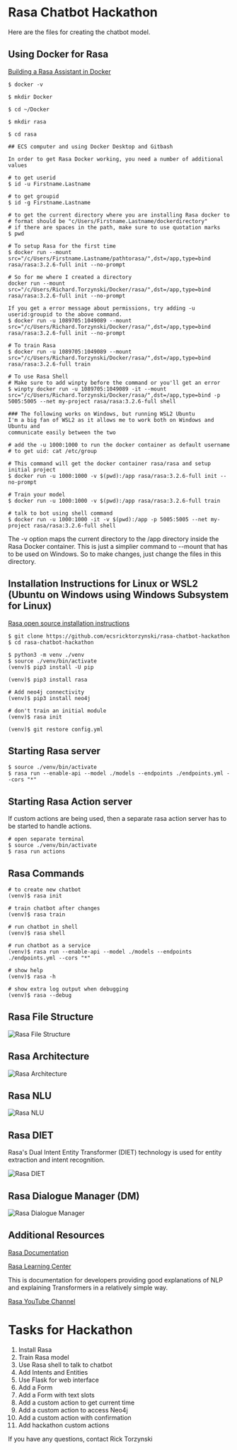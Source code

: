 # Rasa Chatbot Hackathon
Here are the files for creating the chatbot model.  

## Using Docker for Rasa
[Building a Rasa Assistant in Docker](https://rasa.com/docs/rasa/docker/building-in-docker/)

```
$ docker -v

$ mkdir Docker

$ cd ~/Docker

$ mkdir rasa

$ cd rasa

## ECS computer and using Docker Desktop and Gitbash

In order to get Rasa Docker working, you need a number of additional values

# to get userid
$ id -u Firstname.Lastname

# to get groupid
$ id -g Firstname.Lastname

# to get the current directory where you are installing Rasa docker to
# format should be "c/Users/Firstname.Lastname/dockerdirectory"
# if there are spaces in the path, make sure to use quotation marks
$ pwd

# To setup Rasa for the first time
$ docker run --mount src="/c/Users/Firstname.Lastname/pathtorasa/",dst=/app,type=bind rasa/rasa:3.2.6-full init --no-prompt

# So for me where I created a directory 
docker run --mount src="/c/Users/Richard.Torzynski/Docker/rasa/",dst=/app,type=bind rasa/rasa:3.2.6-full init --no-prompt

If you get a error message about permissions, try adding -u userid:groupid to the above command.
$ docker run -u 1089705:1049089 --mount src="/c/Users/Richard.Torzynski/Docker/rasa/",dst=/app,type=bind rasa/rasa:3.2.6-full init --no-prompt

# To train Rasa 
$ docker run -u 1089705:1049089 --mount src="/c/Users/Richard.Torzynski/Docker/rasa/",dst=/app,type=bind rasa/rasa:3.2.6-full train

# To use Rasa Shell
# Make sure to add winpty before the command or you'll get an error
$ winpty docker run -u 1089705:1049089 -it --mount src="/c/Users/Richard.Torzynski/Docker/rasa/",dst=/app,type=bind -p 5005:5005 --net my-project rasa/rasa:3.2.6-full shell

### The following works on Windows, but running WSL2 Ubuntu
I'm a big fan of WSL2 as it allows me to work both on Windows and Ubuntu and
communicate easily between the two

# add the -u 1000:1000 to run the docker container as default username
# to get uid: cat /etc/group

# This command will get the docker container rasa/rasa and setup initial project
$ docker run -u 1000:1000 -v $(pwd):/app rasa/rasa:3.2.6-full init --no-prompt

# Train your model
$ docker run -u 1000:1000 -v $(pwd):/app rasa/rasa:3.2.6-full train

# talk to bot using shell command
$ docker run -u 1000:1000 -it -v $(pwd):/app -p 5005:5005 --net my-project rasa/rasa:3.2.6-full shell
```

The -v option maps the current directory to the /app directory inside the Rasa
Docker container.  This is just a simplier command to --mount that has to be used on Windows. So to make changes, just change the files in this directory.

## Installation Instructions for Linux or WSL2 (Ubuntu on Windows using Windows Subsystem for Linux)

[Rasa open source installation instructions](https://rasa.com/docs/rasa/installation/)

```
$ git clone https://github.com/ecsricktorzynski/rasa-chatbot-hackathon
$ cd rasa-chatbot-hackathon

$ python3 -m venv ./venv
$ source ./venv/bin/activate
(venv)$ pip3 install -U pip

(venv)$ pip3 install rasa

# Add neo4j connectivity
(venv)$ pip3 install neo4j

# don't train an initial module
(venv)$ rasa init

(venv)$ git restore config.yml
```

## Starting Rasa server
```
$ source ./venv/bin/activate
$ rasa run --enable-api --model ./models --endpoints ./endpoints.yml --cors "*"
```

## Starting Rasa Action server
If custom actions are being used, then a separate rasa action server has to be started to handle actions.

```
# open separate terminal
$ source ./venv/bin/activate
$ rasa run actions
```

## Rasa Commands
```
# to create new chatbot
(venv)$ rasa init

# train chatbot after changes
(venv)$ rasa train

# run chatbot in shell
(venv)$ rasa shell

# run chatbot as a service
(venv)$ rasa run --enable-api --model ./models --endpoints ./endpoints.yml --cors "*"

# show help
(venv)$ rasa -h

# show extra log output when debugging
(venv)$ rasa --debug

```

## Rasa File Structure

![Rasa File Structure](images/Rasa_Filestructure.png)

## Rasa Architecture

![Rasa Architecture](images/rasa_architecture_medium.png)

## Rasa NLU

![Rasa NLU](images/RasaNLU.png)

## Rasa DIET
Rasa's Dual Intent Entity Transformer (DIET) technology is used for entity extraction and intent recognition.

![Rasa DIET](images/DIET_classifier_med.png)

## Rasa Dialogue Manager (DM)

![Rasa Dialogue Manager](images/RasaDialogueManager.png)

## Additional Resources
[Rasa Documentation](https://rasa.com/docs/)

[Rasa Learning Center](https://learning.rasa.com/)

This is documentation for developers providing good explanations of NLP and explaining Transformers in a relatively simple way.

[Rasa YouTube Channel](https://www.youtube.com/channel/UCJ0V6493mLvqdiVwOKWBODQ                                                                                          )

# Tasks for Hackathon

1. Install Rasa
2. Train Rasa model
3. Use Rasa shell to talk to chatbot
4. Add Intents and Entities
5. Use Flask for web interface
6. Add a Form 
7. Add a Form with text slots
8. Add a custom action to get current time
9. Add a custom action to access Neo4j
10. Add a custom action with confirmation
11. Add hackathon custom actions

If you have any questions, contact Rick Torzynski



